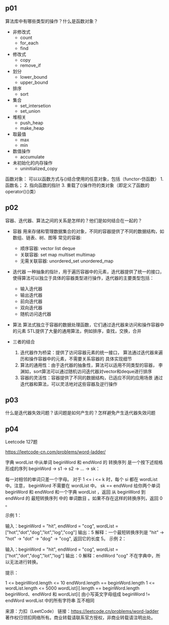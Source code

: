 ## p01

算法库中有哪些类型的操作？什么是函数对象？

- 非修改式
    - count 
    - for_each
    - find
- 修改式
    - copy
    - remove_if
- 划分
    - lower_bound
    - upper_bound
- 排序
    - sort
- 集合
    - set_intersetion
    - set_union
- 堆相关
    - push_heap
    - make_heap
- 取最值
    - max
    - min
- 数值操作
    - accumulate
- 未初始化的内存操作
    - uninitialized_copy

函数对象：
    可以以函数方式与()结合使用的任意对象，包括（functor-仿函数）
    1. 函数名；
    2. 指向函数的指针
    3. 重载了()操作符的类对象（即定义了函数的operator()()类）



## p02

容器、迭代器、算法之间的关系是怎样的？他们是如何结合在一起的？

- 容器
  用来存储和管理数据集合的对象，不同的容器提供了不同的数据结构，如数组、链表、树、图等
  常见的容器:
  - 顺序容器: vector list deque
  - 关联容器: set map multiset multimap
  - 无需关联容器: unordered_set unordered_map
- 迭代器
  一种抽象的指针，用于遍历容器中的元素，迭代器提供了统一的接口，
  使得算法可以独立于具体的容器类型进行操作，迭代器的主要类型包括：
  - 输入迭代器
  - 输出迭代器
  - 前向迭代器
  - 双向迭代器
  - 随机访问迭代器
- 算法
  算法式独立于容器的数据处理函数，它们通过迭代器来访问和操作容器中的元素
  STL提供了大量的通用算法，例如排序，查找，交换，合并

- 三者的结合
  1. 迭代器作为桥梁：提供了访问容器元素的统一接口，
     算法通过迭代器来遍历和操作容器中的元素，不需要关系容器的
     具体实现细节
  2. 算法的通用性：由于迭代器的抽象性，算法可以适用不同类型的容器，
     李渊如，sort算法可以通过随机访问迭代器对vector和deque进行排序
  3. 容器的灵活性：容器提供了不同的数据结构，已适应不同的应用场景
     通过迭代器和算法，可以灵活地对这些容器及逆行操作

## p03

什么是迭代器失效问题？该问题是如何产生的？怎样避免产生迭代器失效问题

## p04

Leetcode 127题

https://leetcode-cn.com/problems/word-ladder/

 

字典 wordList 中从单词 beginWord 和 endWord 的 转换序列 是一个按下述规格形成的序列 beginWord -> s1 -> s2 -> ... -> sk：

每一对相邻的单词只差一个字母。
 对于 1 <= i <= k 时，每个 si 都在 wordList 中。注意， beginWord 不需要在 wordList 中。
sk == endWord
给你两个单词 beginWord 和 endWord 和一个字典 wordList ，返回 从 beginWord 到 endWord 的 最短转换序列 中的 单词数目 。如果不存在这样的转换序列，返回 0 。

 
示例 1：

输入：beginWord = "hit", endWord = "cog", wordList = ["hot","dot","dog","lot","log","cog"]
输出：5
解释：一个最短转换序列是 "hit" -> "hot" -> "dot" -> "dog" -> "cog", 返回它的长度 5。
示例 2：

输入：beginWord = "hit", endWord = "cog", wordList = ["hot","dot","dog","lot","log"]
输出：0
解释：endWord "cog" 不在字典中，所以无法进行转换。
 

提示：

1 <= beginWord.length <= 10
endWord.length == beginWord.length
1 <= wordList.length <= 5000
wordList[i].length == beginWord.length
beginWord、endWord 和 wordList[i] 由小写英文字母组成
beginWord != endWord
wordList 中的所有字符串 互不相同

来源：力扣（LeetCode）
链接：https://leetcode.cn/problems/word-ladder
著作权归领扣网络所有。商业转载请联系官方授权，非商业转载请注明出处。
